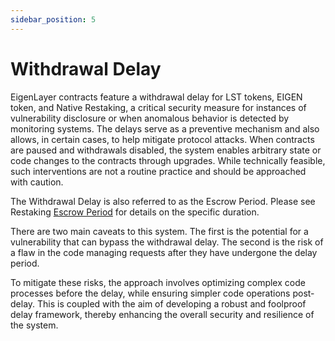 ```yaml
---
sidebar_position: 5
---
```


# Withdrawal Delay

EigenLayer contracts feature a withdrawal delay for LST tokens, EIGEN token, and Native Restaking, a critical security measure for instances of vulnerability disclosure or when anomalous behavior is detected by monitoring systems. The delays serve as a preventive mechanism and also allows, in certain cases, to help mitigate protocol attacks. When contracts are paused and withdrawals disabled, the system enables arbitrary state or code changes to the contracts through upgrades. While technically feasible, such interventions are not a routine practice and should be approached with caution.

The Withdrawal Delay is also referred to as the Escrow Period. Please see Restaking [Escrow Period](../restaking-guides/0-restaking-user-guide/README.md#escrow-period-withdrawal-delay) for details on the specific duration.

There are two main caveats to this system. The first is the potential for a vulnerability that can bypass the withdrawal delay. The second is the risk of a flaw in the code managing requests after they have undergone the delay period.

To mitigate these risks, the approach involves optimizing complex code processes before the delay, while ensuring simpler code operations post-delay. This is coupled with the aim of developing a robust and foolproof delay framework, thereby enhancing the overall security and resilience of the system.
